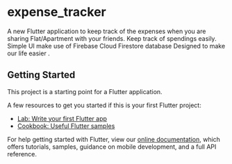 # expense_tracker

A new Flutter application to keep track of the expenses when you are sharing Flat/Apartment with your friends.
Keep track of spendings easily. Simple UI make use of Firebase Cloud Firestore database
Designed to make our life easier .

## Getting Started

This project is a starting point for a Flutter application.

A few resources to get you started if this is your first Flutter project:

- [Lab: Write your first Flutter app](https://flutter.dev/docs/get-started/codelab)
- [Cookbook: Useful Flutter samples](https://flutter.dev/docs/cookbook)

For help getting started with Flutter, view our
[online documentation](https://flutter.dev/docs), which offers tutorials,
samples, guidance on mobile development, and a full API reference.
